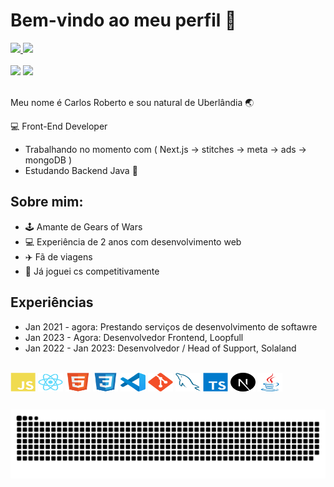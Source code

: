 # Bem-vindo ao meu perfil 👋
<div align="">
  <a href="https://github.com/Carlos-landerdahl">
  <img height="180em" src="https://github-readme-stats.vercel.app/api?username=Carlos-landerdahl&show_icons=true&theme=dark&include_all_commits=true&count_private=false"/>
  <img height="180em" src="https://github-readme-stats.vercel.app/api/top-langs/?username=Carlos-landerdahl&layout=compact&langs_count=7&theme=dark"/>
</div>
<br/>
<div> 
  <a href="https://www.instagram.com/landerdahl_carlos/" target="_blank"><img src="https://img.shields.io/badge/-Instagram-%23E4405F?style=for-the-badge&logo=instagram&logoColor=white" target="_blank"></a> 
  <a href="https://www.linkedin.com/in/carloslanderdahl" target="_blank"><img src="https://img.shields.io/badge/-LinkedIn-%230077B5?style=for-the-badge&logo=linkedin&logoColor=white" target="_blank"></a> 
 </div>
<br/>
<p>Meu nome é Carlos Roberto e sou natural de Uberlândia 🌏</p>
<p>💻 Front-End Developer</p>
<ul>
    <li>Trabalhando no momento com ( Next.js -> stitches -> meta -> ads -> mongoDB )</li>
    <li>Estudando Backend Java 📖</li>
 </ul>
  
## Sobre mim: 
  <ul>
  <li>🕹️ Amante de Gears of Wars</li>
  <li>💻 Experiência de 2 anos com desenvolvimento web</li>
  <li>✈️ Fã de viagens</li>
  <li>🥇 Já joguei cs competitivamente</li>
  </ul>

## Experiências
  <ul>
    <li>Jan 2021 - agora: Prestando serviços de desenvolvimento de softawre</li>
    <li>Jan 2023 - Agora: Desenvolvedor Frontend, Loopfull</li>
    <li>Jan 2022 - Jan 2023: Desenvolvedor / Head of Support, Solaland</li>
  </ul>

  <div style="display: inline_block"><br>
  <img align="center" alt="carlos-Js" height="30" width="40" src="https://raw.githubusercontent.com/devicons/devicon/master/icons/javascript/javascript-plain.svg">
  <img align="center" alt="carlos-Ts" height="30" width="40" src="https://raw.githubusercontent.com/devicons/devicon/master/icons/react/react-original.svg">
  <img align="center" alt="carlos-HTML" height="30" width="40" src="https://raw.githubusercontent.com/devicons/devicon/master/icons/html5/html5-original.svg">
  <img align="center" alt="carlos-CSS" height="30" width="40" src="https://raw.githubusercontent.com/devicons/devicon/master/icons/css3/css3-original.svg">
  <img align="center" alt="carlos-CSS" height="30" width="40" src="https://raw.githubusercontent.com/devicons/devicon/master/icons/vscode/vscode-original.svg">
  <img align="center" alt="carlos-CSS" height="30" width="40" src="https://raw.githubusercontent.com/devicons/devicon/master/icons/git/git-original.svg">
  <img align="center" alt="carlos-CSS" height="30" width="40" src="https://raw.githubusercontent.com/devicons/devicon/master/icons/mysql/mysql-original.svg">
  <img align="center" alt="carlos-CSS" height="30" width="40" src="https://raw.githubusercontent.com/devicons/devicon/master/icons/typescript/typescript-original.svg">
  <img align="center" alt="carlos-CSS" height="30" width="40" src="https://raw.githubusercontent.com/devicons/devicon/master/icons/nextjs/nextjs-original.svg">
  <img align="center" alt="carlos-CSS" height="30" width="40" src="https://raw.githubusercontent.com/devicons/devicon/master/icons/java/java-original.svg">
</div>
  
  ##
  ![Snake animation](https://github.com/Carlos-landerdahl/Carlos-landerdahl/blob/output/github-contribution-grid-snake.svg)
 


